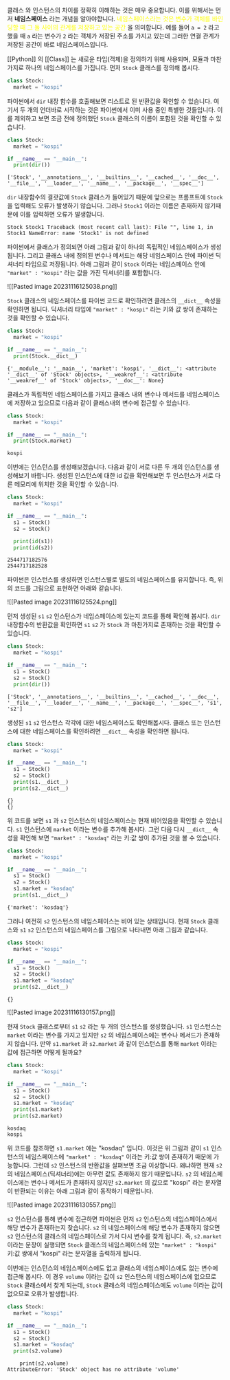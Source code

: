 클래스 와 인스턴스의 차이를 정확히 이해하는 것은 매우 중요합니다. 이를 위해서는 먼저 **네임스페이스** 라는 개념을 알아야합니다. <font color="#ffff00">네임스페이스라는 것은 변수가 객체를 바인딩할 때 그 둘 사이의 관계를 저장하고 있는 공간</font> 을 의미합니다. 예를 들어 `a = 2` 라고 했을 때 `a` 라는 변수가 `2` 라는 객체가 저장된 주소를 가지고 있는데 그러한 연결 관계가 저장된 공간이 바로 네임스페이스입니다.

[[Python]] 의 [[Class]] 는 새로운 타입(객체)을 정의하기 위해 사용되며, 모듈과 마찬가지로 하나의 네임스페이스를 가집니다. 먼저 `Stock` 클래스를 정의해 봅시다.

```python
class Stock:
  market = "kospi"
```

파이썬에서 `dir` 내장 함수를 호출해보면 리스트로 된 반환값을 확인할 수 있습니다. 여기서 두 개의 언더바로 시작하는 것은 파이썬에서 이미 사용 중인 특별한 것들입니다. 이를 제외하고 보면 조금 전에 정의했던 `Stock` 클래스의 이름이 포함된 것을 확인할 수 있습니다.

```python
class Stock:
  market = "kospi"

if __name__ == "__main__":
  print(dir())
```

```
['Stock', '__annotations__', '__builtins__', '__cached__', '__doc__', '__file__', '__loader__', '__name__', '__package__', '__spec__']
```

`dir` 내장함수의 결괏값에 `Stock` 클래스가 들어있기 때문에 앞으로는 프롬프트에 `Stock` 을 입력해도 오류가 발생하기 않습니다. 그러나 `Stock1` 이라는 이름은 존재하지 않기때문에 이를 입력하면 오류가 발생합니다.

```
Stock Stock1 Traceback (most recent call last): File "", line 1, in Stock1 NameError: name 'Stock1' is not defined
```

파이썬에서 클래스가 정의되면 아래 그림과 같이 하나의 독립적인 네임스페이스가 생성됩니다. 그리고 클래스 내에 정의된 변수나 메서드는 해당 네임스페이스 안에 파이썬 딕셔너리 타입으로 저장됩니다. 아래 그림과 같이 `Stock` 이라는 네임스페이스 안에 `"market" : "kospi"` 라는 값을 가진 딕셔너리를 포함합니다.

![[Pasted image 20231116125038.png]]

`Stock` 클래스의 네임스페이스를 파이썬 코드로 확인하려면 클래스의 `__dict__` 속성을 확인하면 됩니다. 딕셔너리 타입에 `"market" : "kospi"` 라는 키와 값 쌍이 존재하는 것을 확인할 수 있습니다.

```python
class Stock:
  market = "kospi"

if __name__ == "__main__":
  print(Stock.__dict__)
```

```
{'__module__': '__main__', 'market': 'kospi', '__dict__': <attribute '__dict__' of 'Stock' objects>, '__weakref__': <attribute '__weakref__' of 'Stock' objects>, '__doc__': None}
```

클래스가 독립적인 네임스페이스를 가지고 클래스 내의 변수나 메서드를 네임스페이스에 저장하고 있으므로 다음과 같이 클래스내의 변수에 접근할 수 있습니다.

```python
class Stock:
  market = "kospi"

if __name__ == "__main__":
  print(Stock.market)
```

```
kospi
```

이번에는 인스턴스를 생성해보겠습니다. 다음과 같이 서로 다른 두 개의 인스턴스를 생성해보기 바랍니다. 생성된 인스턴스에 대한 id 값을 확인해보면 두 인스턴스가 서로 다른 메모리에 위치한 것을 확인할 수 있습니다.

```python
class Stock:
  market = "kospi"

if __name__ == "__main__":
  s1 = Stock()
  s2 = Stock()

  print(id(s1))
  print(id(s2))
```

```
2544717182576
2544717182528
```

파이썬은 인스턴스를 생성하면 인스턴스별로 별도의 네임스페이스를 유지합니다. 즉, 위의 코드를 그림으로 표현하면 아래와 같습니다.

![[Pasted image 20231116125524.png]]

먼저 생성된 `s1` `s2` 인스턴스가 네임스페이스에 있는지 코드를 통해 확인해 봅시다. `dir` 내장함수의 반환값을 확인하면 `s1` `s2` 가 `Stock` 과 마찬가지로 존재하는 것을 확인할 수 있습니다.

```python
class Stock:
  market = "kospi"

if __name__ == "__main__":
  s1 = Stock()
  s2 = Stock()
  print(dir())
```

```
['Stock', '__annotations__', '__builtins__', '__cached__', '__doc__', '__file__', '__loader__', '__name__', '__package__', '__spec__', 's1', 's2']
```

생성된 `s1` `s2` 인스턴스 각각에 대한 네임스페이스도 확인해봅시다. 클래스 또는 인스턴스에 대한 네임스페이스를 확인하려면 `__dict__` 속성을 확인하면 됩니다.

```python
class Stock:
  market = "kospi"

if __name__ == "__main__":
  s1 = Stock()
  s2 = Stock()
  print(s1.__dict__)
  print(s2.__dict__)
```

```
{}
{}
```

위 코드를 보면 `s1` 과 `s2` 인스턴스의 네임스페이스는 현재 비어있음을 확인할 수 있습니다. `s1` 인스턴스에 `market` 이라는 변수를 추가해 봅시다. 그런 다음 다시 `__dict__` 속성을 확인해 보면 `"market" : "kosdaq"` 라는 키:값 쌍이 추가된 것을 볼 수 있습니다.

```python
class Stock:
  market = "kospi"

if __name__ == "__main__":
  s1 = Stock()
  s2 = Stock()
  s1.market = "kosdaq"
  print(s1.__dict__)
```

```
{'market': 'kosdaq'}
```

그러나 여전히 `s2` 인스턴스의 네임스페이스는 비어 있는 상태입니다. 현재 `Stock` 클래스와 `s1` `s2` 인스턴스의 네임스페이스를 그림으로 나타내면 아래 그림과 같습니다.

```python
class Stock:
  market = "kospi"

if __name__ == "__main__":
  s1 = Stock()
  s2 = Stock()
  s1.market = "kosdaq"
  print(s2.__dict__)
```

```
{}
```

![[Pasted image 20231116130157.png]]

현재 `Stock` 클래스로부터 `s1` `s2` 라는 두 개의 인스턴스를 생성했습니다. `s1` 인스턴스는 `market` 이라는 변수를 가지고 있지만 `s2` 의 네임스페이스에는 변수나 메서드가 존재하지 않습니다. 만약 `s1.market` 과 `s2.market` 과 같이 인스턴스를 통해 `market` 이라는 값에 접근하면 어떻게 될까요?

```python
class Stock:
  market = "kospi"

if __name__ == "__main__":
  s1 = Stock()
  s2 = Stock()
  s1.market = "kosdaq"
  print(s1.market)
  print(s2.market)
```

```
kosdaq
kospi
```

위 코드를 참조하면 `s1.market` 에는 "kosdaq" 입니다. 이것은 위 그림과 같이 `s1` 인스턴스의 네임스페이스에 `"market" : "kosdaq"` 이라는 키:값 쌍이 존재하기 때문에 가능합니다. 그런데 `s2` 인스턴스의 반환값을 살펴보면 조금 이상합니다. 왜냐하면 현재 `s2` 의 네임스페이스(딕셔너리)에는 아무런 값도 존재하지 않기 때문입니다. `s2` 의 네임스페이스에는 변수나 메서드가 존재하지 않지만 `s2.market` 의 값으로 "kospi" 라는 문자열이 반환되는 이유는 아래 그림과 같이 동작하기 때문입니다.

![[Pasted image 20231116130557.png]]

`s2` 인스턴스를 통해 변수에 접근하면 파이썬은 먼저 `s2` 인스턴스의 네임스페이스에서 해당 변수가 존재하는지 찾습니다. `s2` 의 네임스페이스에 해당 변수가 존재하지 않으면 `s2` 인스턴스의 클래스의 네임스페이스로 가서 다시 변수를 찾게 됩니다. 즉, `s2.market` 이라는 문장이 실행되면 `Stock` 클래스의 네임스페이스에 있는 `"market" : "kospi"` 키:값 쌍에서 "kospi" 라는 문자열을 출력하게 됩니다.

이번에는 인스턴스의 네임스페이스에도 없고 클래스의 네임스페이스에도 없는 변수에 접근해 봅시다. 이 경우 `volume` 이라는 값이 `s2` 인스턴스의 네임스페이스에 없으므로 `Stock` 클래스에서 찾게 되는데, `Stock` 클래스의 네임스페이스에도 `volume` 이라는 값이 없으므로 오류가 발생합니다.

```python
class Stock:
  market = "kospi"

if __name__ == "__main__":
  s1 = Stock()
  s2 = Stock()
  s1.market = "kosdaq"
  print(s2.volume)
```

```
    print(s2.volume)
AttributeError: 'Stock' object has no attribute 'volume'
```


